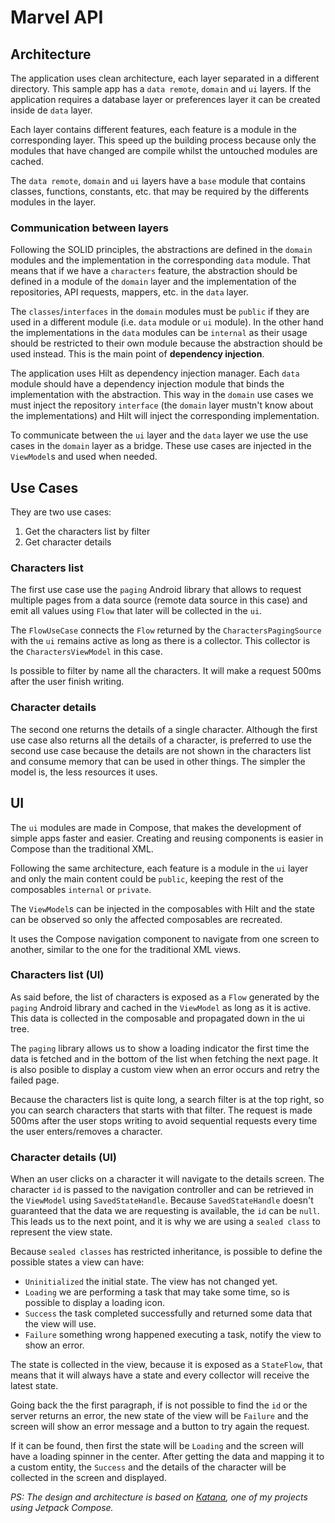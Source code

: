 # Marvel API

## Architecture

The application uses clean architecture, each layer separated in a different directory. This sample app has a `data remote`, `domain` and `ui` layers. If the application requires a database layer or preferences layer it can be created inside de `data` layer.

Each layer contains different features, each feature is a module in the corresponding layer. This speed up the building process because only the modules that have changed are compile whilst the untouched modules are cached.

The `data remote`, `domain` and `ui` layers have a `base` module that contains classes, functions, constants, etc. that may be required by the differents modules in the layer.

### Communication between layers

Following the SOLID principles, the abstractions are defined in the `domain` modules and the implementation in the corresponding `data` module. That means that if we have a `characters` feature, the abstraction should be defined in a module of the `domain` layer and the implementation of the repositories, API requests, mappers, etc. in the `data` layer.

The `classes`/`interfaces` in the `domain` modules must be `public` if they are used in a different module (i.e. `data` module or `ui` module). In the other hand the implementations in the `data` modules can be `internal` as their usage should be restricted to their own module because the abstraction should be used instead. This is the main point of **dependency injection**.

The application uses Hilt as dependency injection manager. Each `data` module should have a dependency injection module that binds the implementation with the abstraction. This way in the `domain` use cases we must inject the repository `interface` (the `domain` layer mustn't know about the implementations) and Hilt will inject the corresponding implementation.

To communicate between the `ui` layer and the `data` layer we use the use cases in the `domain` layer as a bridge. These use cases are injected in the `ViewModel`s and used when needed.

## Use Cases

They are two use cases:

1. Get the characters list by filter
2. Get character details

### Characters list

The first use case use the `paging` Android library that allows to request multiple pages from a data source (remote data source in this case) and emit all values using `Flow` that later will be collected in the `ui`.

The `FlowUseCase` connects the `Flow` returned by the `CharactersPagingSource` with the `ui` remains active as long as there is a collector. This collector is the `CharactersViewModel` in this case.

Is possible to filter by name all the characters. It will make a request 500ms after the user finish writing.

### Character details

The second one returns the details of a single character. Although the first use case also returns all the details of a character, is preferred to use the second use case because the details are not shown in the characters list and consume memory that can be used in other things. The simpler the model is, the less resources it uses.

## UI

The `ui` modules are made in Compose, that makes the development of simple apps faster and easier. Creating and reusing components is easier in Compose than the traditional XML.

Following the same architecture, each feature is a module in the `ui` layer and only the main content could be `public`, keeping the rest of the composables `internal` or `private`.

The `ViewModel`s can be injected in the composables with Hilt and the state can be observed so only the affected composables are recreated.

It uses the Compose navigation component to navigate from one screen to another, similar to the one for the traditional XML views.

### Characters list (UI)

As said before, the list of characters is exposed as a `Flow` generated by the `paging` Android library and cached in the `ViewModel` as long as it is active. This data is collected in the composable and propagated down in the ui tree.

The `paging` library allows us to show a loading indicator the first time the data is fetched and in the bottom of the list when fetching the next page. It is also posible to display a custom view when an error occurs and retry the failed page.

Because the characters list is quite long, a search filter is at the top right, so you can search characters that starts with that filter. The request is made 500ms after the user stops writing to avoid sequential requests every time the user enters/removes a character.

### Character details (UI)

When an user clicks on a character it will navigate to the details screen. The character `id` is passed to the navigation controller and can be retrieved in the `ViewModel` using `SavedStateHandle`. Because `SavedStateHandle` doesn't guaranteed that the data we are requesting is available, the `id` can be `null`. This leads us to the next point, and it is why we are using a `sealed class` to represent the view state.

Because `sealed classes` has restricted inheritance, is possible to define the possible states a view can have:

* `Uninitialized` the initial state. The view has not changed yet.
* `Loading` we are performing a task that may take some time, so is possible to display a loading icon.
* `Success` the task completed successfully and returned some data that the view will use.
* `Failure` something wrong happened executing a task, notify the view to show an error.

The state is collected in the view, because it is exposed as a `StateFlow`, that means that it will always have a state and every collector will receive the latest state.

Going back the the first paragraph, if is not possible to find the `id` or the server returns an error, the new state of the view will be `Failure` and the screen will show an error message and a button to try again the request.

If it can be found, then first the state will be `Loading` and the screen will have a loading spinner in the center. After getting the data and mapping it to a custom entity, the `Success` and the details of the character will be collected in the screen and displayed.

*PS: The design and architecture is based on [Katana](https://github.com/alvr/katana), one of my projects using Jetpack Compose.*
